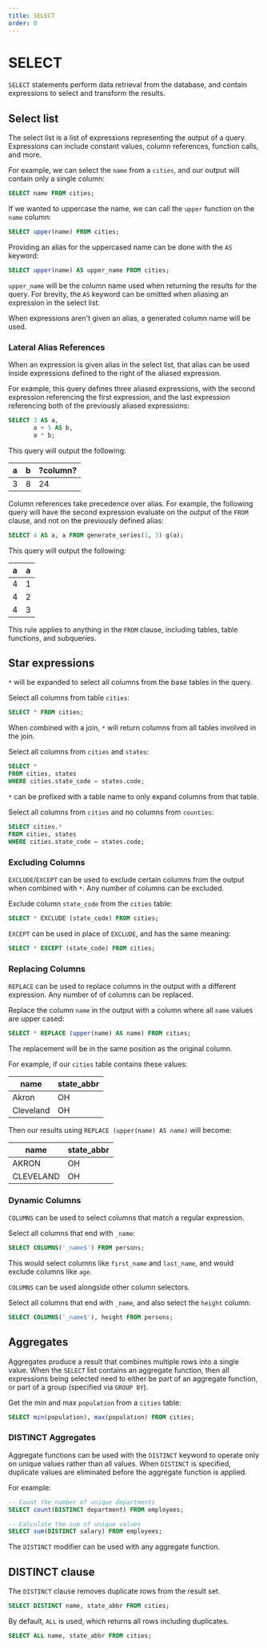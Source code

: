```yaml
---
title: SELECT
order: 0
---
```


# SELECT

`SELECT` statements perform data retrieval from the database, and contain
expressions to select and transform the results.

## Select list

The select list is a list of expressions representing the output of a query.
Expressions can include constant values, column references, function calls, and
more.

For example, we can select the `name` from a `cities`, and our output will
contain only a single column:

```sql
SELECT name FROM cities;
```

If we wanted to uppercase the name, we can call the `upper` function on the
`name` column:

```sql
SELECT upper(name) FROM cities;
```

Providing an alias for the uppercased name can be done with the `AS` keyword:

```sql
SELECT upper(name) AS upper_name FROM cities;
```

`upper_name` will be the column name used when returning the results for the
query. For brevity, the `AS` keyword can be omitted when aliasing an expression
in the select list.

When expressions aren't given an alias, a generated column name will be used.

### Lateral Alias References

When an expression is given alias in the select list, that alias can be used
inside expressions defined to the right of the aliased expression.

For example, this query defines three aliased expressions, with the second
expression referencing the first expression, and the last expression referencing
both of the previously aliased expressions:


```sql
SELECT 3 AS a,
       a + 5 AS b,
       a * b;
```

This query will output the following:

| a | b | ?column? |
|---|---|----------|
| 3 | 8 | 24       |

Column references take precedence over alias. For example, the following query
will have the second expression evaluate on the output of the `FROM` clause, and
not on the previously defined alias:

```sql
SELECT 4 AS a, a FROM generate_series(1, 3) g(a);
```

This query will output the following:

| a | a |
|---|---|
| 4 | 1 |
| 4 | 2 |
| 4 | 3 |

This rule applies to anything in the `FROM` clause, including tables, table
functions, and subqueries.

## Star expressions

`*` will be expanded to select all columns from the base tables in the query.

Select all columns from table `cities`:

```sql
SELECT * FROM cities;
```

When combined with a join, `*` will return columns from all tables involved in
the join.

Select all columns from `cities` and `states`:

```sql
SELECT *
FROM cities, states
WHERE cities.state_code = states.code;
```

`*` can be prefixed with a table name to only expand columns from that table.

Select all columns from `cities` and no columns from `counties`:

```sql
SELECT cities.*
FROM cities, states
WHERE cities.state_code = states.code;
```

### Excluding Columns

`EXCLUDE`/`EXCEPT` can be used to exclude certain columns from the output when
combined with `*`. Any number of columns can be excluded.

Exclude column `state_code` from the `cities` table:

```sql
SELECT * EXCLUDE (state_code) FROM cities;
```

`EXCEPT` can be used in place of `EXCLUDE`, and has the same meaning:

```sql
SELECT * EXCEPT (state_code) FROM cities;
```

### Replacing Columns

`REPLACE` can be used to replace columns in the output with a different
expression. Any number of of columns can be replaced.

Replace the column `name` in the output with a column where all `name` values
are upper cased:

```sql
SELECT * REPLACE (upper(name) AS name) FROM cities;
```

The replacement will be in the same position as the original column.

For example, if our `cities` table contains these values:

| name      | state_abbr |
|-----------|------------|
| Akron     | OH         |
| Cleveland | OH         |

Then our results using `REPLACE (upper(name) AS name)` will become:

| name      | state_abbr |
|-----------|------------|
| AKRON     | OH         |
| CLEVELAND | OH         |

### Dynamic Columns

`COLUMNS` can be used to select columns that match a regular expression.

Select all columns that end with `_name`:

```sql
SELECT COLUMNS('_name$') FROM persons;
```

This would select columns like `first_name` and `last_name`, and would exclude
columns like `age`.

`COLUMNS` can be used alongside other column selectors.

Select all columns that end with `_name`, and also select the `height` column:

```sql
SELECT COLUMNS('_name$'), height FROM persons;
```

## Aggregates

Aggregates produce a result that combines multiple rows into a single value.
When the `SELECT` list contains an aggregate function, then all expressions
being selected need to either be part of an aggregate function, or part of a
group (specified via `GROUP BY`).

Get the min and max `population` from a `cities` table:

```sql
SELECT min(population), max(population) FROM cities;
```

### DISTINCT Aggregates

Aggregate functions can be used with the `DISTINCT` keyword to operate only on
unique values rather than all values. When `DISTINCT` is specified, duplicate
values are eliminated before the aggregate function is applied.

For example:
```sql
-- Count the number of unique departments
SELECT count(DISTINCT department) FROM employees;

-- Calculate the sum of unique values
SELECT sum(DISTINCT salary) FROM employees;
```

The `DISTINCT` modifier can be used with any aggregate function.

## DISTINCT clause

The `DISTINCT` clause removes duplicate rows from the result set.

```sql
SELECT DISTINCT name, state_abbr FROM cities;
```

By default, `ALL` is used, which returns all rows including duplicates.

```sql
SELECT ALL name, state_abbr FROM cities;
```

